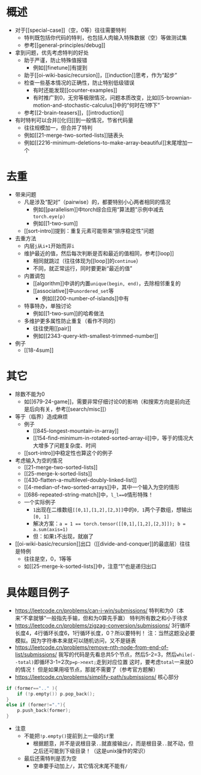 # 概述
- 对于[[special-case]]（空，0等）往往需要特判
  - 特判既包括你代码的特判，也包括人肉输入特殊数据（空）等做测试集
  - 参考[[general-principles/debug]]
- 拿到问题，优先考虑特判的好处
  - 助于严谨，防止特殊值报错
    - 例如[[finetune]]有提到
  - 助于[[oi-wiki-basic/recursion]]，[[induction]]思考，作为“起步”
  - 检查一些基本情况的正确性，防止特别低级错误
    - 有时还能发现[[counter-examples]]
    - 有时推广到0，无穷等极限情况，问题本质改变，比如[[5-brownian-motion-and-stochastic-calculus]]中的“何时在1停下”
  - 参考[[2-brain-teasers]]，[[introduction]]
- 有时特判可以合并[[化归]]到一般情况，节省代码量
  - 往往规模加一，但合并了特判
  - 例如[[21-merge-two-sorted-lists]]链表头
  - 例如[[2216-minimum-deletions-to-make-array-beautiful]]末尾增加一个
# 去重
- 带来问题
  - 凡是涉及“配对”（pairwise）的，都要特别小心两者相同的情况
    - 例如[[parallelism]]中torch综合应用“算法题”示例中减去`torch.eye(p)`
    - 例如[[1-two-sum]]
  - [[sort-intro]]提到：重复元素可能带来“排序稳定性”问题
- 去重方法
  - 内层`j`从`i+1`开始而非`i`
  - 维护最近的值，然后每次判断是否和最近的值相同，参考[[loop]]
    - 相同就跳过（往往体现为[[loop]]的`continue`）
    - 不同，就正常运行，同时要更新“最近的值”
  - 内置调包
    - [[algorithm]]中讲的内置`unique(begin, end)`，去除相邻重复的
    - [[associative]]中`unordered_set`等
      - 例如[[200-number-of-islands]]中有
  - 特事特办，单独讨论
    - 例如[[1-two-sum]]的哈希做法
  - 多维护更多属性防止重复（看作不同的）
    - 往往使用[[pair]]
    - 例如[[2343-query-kth-smallest-trimmed-number]]
- 例子
  - [[18-4sum]]
# 其它
- 除数不能为0
  - 如[[679-24-game]]，需要非常仔细讨论0的影响（和搜索方向是前向还是后向有关，参考[[search/misc]]）
- 等于（临界）造成麻烦
  - 例子
    - [[845-longest-mountain-in-array]]
    - [[154-find-minimum-in-rotated-sorted-array-ii]]中，等于的情况大大增多了问题复杂度、时间
  - [[sort-intro]]中稳定性也算这个的例子
- 考虑输入为空的情况
  - [[21-merge-two-sorted-lists]]
  - [[25-merge-k-sorted-lists]]
  - [[430-flatten-a-multilevel-doubly-linked-list]]
  - [[4-median-of-two-sorted-arrays]]中，其中一个输入为空的情形
  - [[686-repeated-string-match]]中，`l_l==0`情形特殊！
  - 一个实际例子
    - `1`出现在二维数组`[[0,1],[1,2],[2,3]]`中的`0, 1`两个子数组，想输出`[0, 1]`
    - 解决方案：`a = 1 == torch.tensor([[0,1],[1,2],[2,3]]); b = a.sum(axis=1)`
    - 但：如果`1`不出现，就崩了
- [[oi-wiki-basic/recursion]]出口（[[divide-and-conquer]]的最底层）往往是特例
  - 往往是空，0，1等等
  - 如[[25-merge-k-sorted-lists]]中，注意“1”也是递归出口
# 具体题目例子
- https://leetcode.cn/problems/can-i-win/submissions/
特判和为0（本来“不拿就够”一般指先手输，但和为0算先手赢）
特判所有数之和小于待求
- https://leetcode.cn/problems/zigzag-conversion/submissions/
3行循环长度4，4行循环长度6，1行循环长度，0？所以要特判！
注：当然这题没必要模拟。因为字符串本来就可以随机访问，又不是链表
- https://leetcode.cn/problems/remove-nth-node-from-end-of-list/submissions/
我写的代码是先看总共5个节点，然后5-2=3，然后`while(--total)`即循环3-1=2次`p=p->next;`走到对应位置
这时，要考虑`total`一来就0的情况！
但是如果用哑节点，那就不需要了（参考官方题解）
- https://leetcode.cn/problems/simplify-path/submissions/
核心部分
```cpp
if (former==".." ){
    if (!p.empty()) p.pop_back();
}
else if (former!="."){
    p.push_back(former);
}
```
- 注意
  - 不能把`!p.empty()`提前到上一级的`if`里
    - 根据题意，并不是说根目录`..`就直接输出`/`，而是根目录`..`就不动，但之后还可能到下级目录！（这是unix操作的常识）
  - 最后还需特判是否为空
    - 空串要手动加上`/`，其它情况末尾不能有`/`